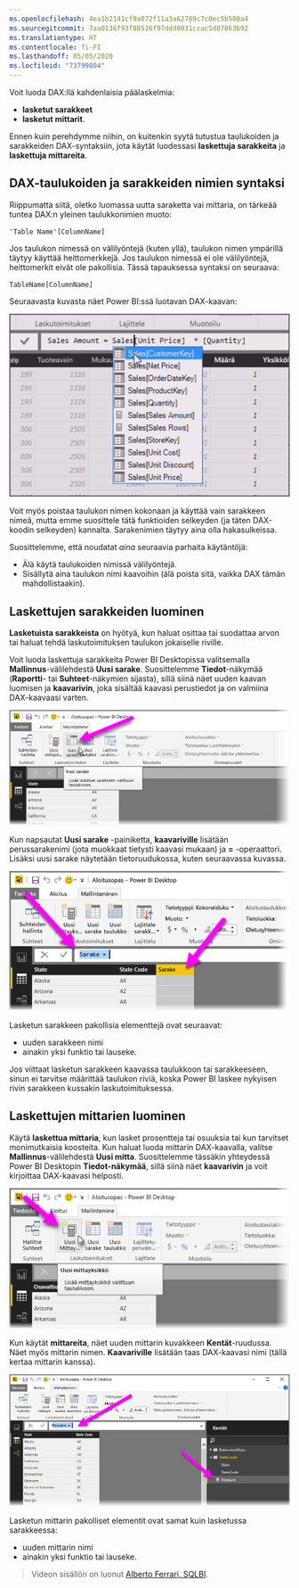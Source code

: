 ```yaml
---
ms.openlocfilehash: 4ea1b2141cf9a072f11a3a62789c7c0ec5b500a4
ms.sourcegitcommit: 7aa0136f93f88516f97ddd8031ccac5d07863b92
ms.translationtype: HT
ms.contentlocale: fi-FI
ms.lasthandoff: 05/05/2020
ms.locfileid: "73799804"
---
```

Voit luoda DAX:llä kahdenlaisia päälaskelmia:

* **lasketut sarakkeet**
* **lasketut mittarit**.

Ennen kuin perehdymme niihin, on kuitenkin syytä tutustua taulukoiden ja sarakkeiden DAX-syntaksiin, jota käytät luodessasi **laskettuja sarakkeita** ja **laskettuja mittareita**.

## <a name="dax-table-and-column-name-syntax"></a>DAX-taulukoiden ja sarakkeiden nimien syntaksi
Riippumatta siitä, oletko luomassa uutta saraketta vai mittaria, on tärkeää tuntea DAX:n yleinen taulukkonimien muoto:

    'Table Name'[ColumnName]

Jos taulukon nimessä on välilyöntejä (kuten yllä), taulukon nimen ympärillä täytyy käyttää heittomerkkejä. Jos taulukon nimessä ei ole välilyöntejä, heittomerkit eivät ole pakollisia. Tässä tapauksessa syntaksi on seuraava:

    TableName[ColumnName]

Seuraavasta kuvasta näet Power BI:ssä luotavan DAX-kaavan:

![](media/7-2-dax-calculation-types/dax-calc-types_1.png)

Voit myös poistaa taulukon nimen kokonaan ja käyttää vain sarakkeen nimeä, mutta emme suosittele tätä funktioiden selkeyden (ja täten DAX-koodin selkeyden) kannalta. Sarakenimien täytyy aina olla hakasulkeissa.

Suosittelemme, että noudatat *aina* seuraavia parhaita käytäntöjä:

* Älä käytä taulukoiden nimissä välilyöntejä.
* Sisällytä aina taulukon nimi kaavoihin (älä poista sitä, vaikka DAX tämän mahdollistaakin).

## <a name="creating-calculated-columns"></a>Laskettujen sarakkeiden luominen
**Lasketuista sarakkeista** on hyötyä, kun haluat osittaa tai suodattaa arvon tai haluat tehdä laskutoimituksen taulukon jokaiselle riville.

Voit luoda laskettuja sarakkeita Power BI Desktopissa valitsemalla **Mallinnus**-välilehdestä **Uusi sarake**. Suosittelemme **Tiedot**-näkymää (**Raportti**- tai **Suhteet**-näkymien sijasta), sillä siinä näet uuden kaavan luomisen ja **kaavarivin**, joka sisältää kaavasi perustiedot ja on valmiina DAX-kaavaasi varten.

![](media/7-2-dax-calculation-types/dax-calc-types_2a.png)

Kun napsautat **Uusi sarake** -painiketta, **kaavariville** lisätään perussarakenimi (jota muokkaat tietysti kaavasi mukaan) ja **=** -operaattori. Lisäksi uusi sarake näytetään tietoruudukossa, kuten seuraavassa kuvassa.

![](media/7-2-dax-calculation-types/dax-calc-types_3.png)

Lasketun sarakkeen pakollisia elementtejä ovat seuraavat:

* uuden sarakkeen nimi
* ainakin yksi funktio tai lauseke.

Jos viittaat lasketun sarakkeen kaavassa taulukkoon tai sarakkeeseen, sinun ei tarvitse määrittää taulukon riviä, koska Power BI laskee nykyisen rivin sarakkeen kussakin laskutoimituksessa.

## <a name="creating-calculated-measures"></a>Laskettujen mittarien luominen
Käytä **laskettua mittaria**, kun lasket prosentteja tai osuuksia tai kun tarvitset monimutkaisia koosteita. Kun haluat luoda mittarin DAX-kaavalla, valitse **Mallinnus**-välilehdestä **Uusi mitta**. Suosittelemme tässäkin yhteydessä Power BI Desktopin **Tiedot-näkymää**, sillä siinä näet **kaavarivin** ja voit kirjoittaa DAX-kaavasi helposti.

![](media/7-2-dax-calculation-types/dax-calc-types_4.png)

Kun käytät **mittareita**, näet uuden mittarin kuvakkeen **Kentät**-ruudussa. Näet myös mittarin nimen. **Kaavariville** lisätään taas DAX-kaavasi nimi (tällä kertaa mittarin kanssa).

![](media/7-2-dax-calculation-types/dax-calc-types_5.png)

Lasketun mittarin pakolliset elementit ovat samat kuin lasketussa sarakkeessa:

* uuden mittarin nimi
* ainakin yksi funktio tai lauseke.

> Videon sisällön on luonut [Alberto Ferrari, SQLBI](https://www.sqlbi.com/learning-dax).
> 
> 

